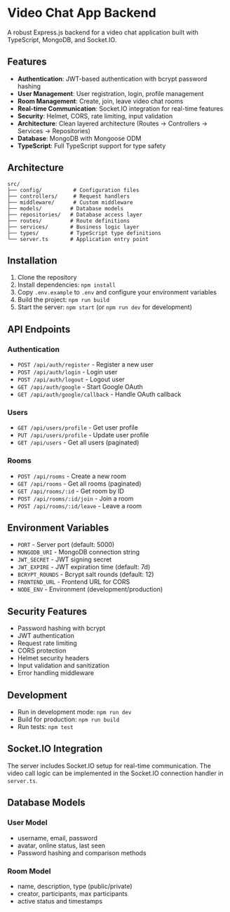 # Video Chat App Backend

A robust Express.js backend for a video chat application built with TypeScript, MongoDB, and Socket.IO.

## Features

- **Authentication**: JWT-based authentication with bcrypt password hashing
- **User Management**: User registration, login, profile management
- **Room Management**: Create, join, leave video chat rooms
- **Real-time Communication**: Socket.IO integration for real-time features
- **Security**: Helmet, CORS, rate limiting, input validation
- **Architecture**: Clean layered architecture (Routes → Controllers → Services → Repositories)
- **Database**: MongoDB with Mongoose ODM
- **TypeScript**: Full TypeScript support for type safety

## Architecture

```
src/
├── config/          # Configuration files
├── controllers/     # Request handlers
├── middleware/      # Custom middleware
├── models/         # Database models
├── repositories/   # Database access layer
├── routes/         # Route definitions
├── services/       # Business logic layer
├── types/          # TypeScript type definitions
└── server.ts       # Application entry point
```

## Installation

1. Clone the repository
2. Install dependencies: `npm install`
3. Copy `.env.example` to `.env` and configure your environment variables
4. Build the project: `npm run build`
5. Start the server: `npm start` (or `npm run dev` for development)

## API Endpoints

### Authentication

- `POST /api/auth/register` - Register a new user
- `POST /api/auth/login` - Login user
- `POST /api/auth/logout` - Logout user
- `GET /api/auth/google` - Start Google OAuth
- `GET /api/auth/google/callback` - Handle OAuth callback

### Users

- `GET /api/users/profile` - Get user profile
- `PUT /api/users/profile` - Update user profile
- `GET /api/users` - Get all users (paginated)

### Rooms

- `POST /api/rooms` - Create a new room
- `GET /api/rooms` - Get all rooms (paginated)
- `GET /api/rooms/:id` - Get room by ID
- `POST /api/rooms/:id/join` - Join a room
- `POST /api/rooms/:id/leave` - Leave a room

## Environment Variables

- `PORT` - Server port (default: 5000)
- `MONGODB_URI` - MongoDB connection string
- `JWT_SECRET` - JWT signing secret
- `JWT_EXPIRE` - JWT expiration time (default: 7d)
- `BCRYPT_ROUNDS` - Bcrypt salt rounds (default: 12)
- `FRONTEND_URL` - Frontend URL for CORS
- `NODE_ENV` - Environment (development/production)

## Security Features

- Password hashing with bcrypt
- JWT authentication
- Request rate limiting
- CORS protection
- Helmet security headers
- Input validation and sanitization
- Error handling middleware

## Development

- Run in development mode: `npm run dev`
- Build for production: `npm run build`
- Run tests: `npm test`

## Socket.IO Integration

The server includes Socket.IO setup for real-time communication. The video call logic can be implemented in the Socket.IO connection handler in `server.ts`.

## Database Models

### User Model

- username, email, password
- avatar, online status, last seen
- Password hashing and comparison methods

### Room Model

- name, description, type (public/private)
- creator, participants, max participants
- active status and timestamps
